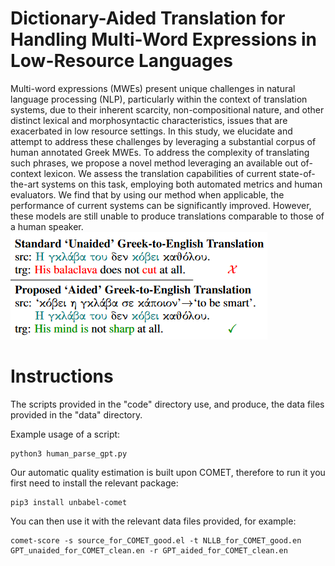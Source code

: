 # Dictionary-Aided Translation for Handling Multi-Word Expressions in Low-Resource Languages
Multi-word expressions (MWEs) present unique challenges in natural language processing (NLP), particularly within the context of translation systems, due to their inherent scarcity, non-compositional nature, and other distinct lexical and morphosyntactic characteristics, issues that are exacerbated in low resource settings. In this study, we elucidate and attempt to address these challenges by leveraging a substantial corpus of human annotated Greek MWEs. To address the complexity of translating such phrases, we propose a novel method leveraging an available out of-context lexicon. We assess the translation capabilities of current state-of-the-art systems on this task, employing both automated metrics and human evaluators. We find that by using our method when applicable, the performance of current systems can be significantly improved. However, these models are still unable to produce translations comparable to those of a human speaker.
![](MT_MWEs.png)
# Instructions
The scripts provided in the "code" directory use, and produce, the data files provided in the "data" directory.

Example usage of a script:
```
python3 human_parse_gpt.py
```

Our automatic quality estimation is built upon COMET, therefore to run it you first need to install the relevant package:
```
pip3 install unbabel-comet
```

You can then use it with the relevant data files provided, for example:
```
comet-score -s source_for_COMET_good.el -t NLLB_for_COMET_good.en GPT_unaided_for_COMET_clean.en -r GPT_aided_for_COMET_clean.en
```
